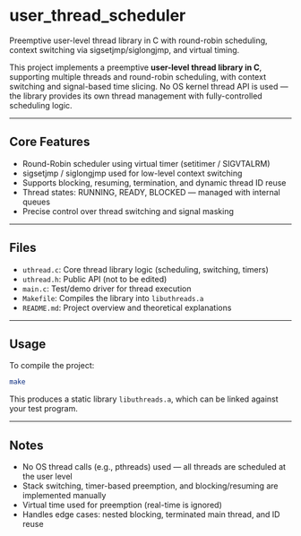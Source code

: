 # user_thread_scheduler
Preemptive user-level thread library in C with round-robin scheduling, context switching via sigsetjmp/siglongjmp, and virtual timing.

This project implements a preemptive **user-level thread library in C**, supporting multiple threads and round-robin scheduling, with context switching and signal-based time slicing. No OS kernel thread API is used — the library provides its own thread management with fully-controlled scheduling logic.

---

## Core Features

- Round-Robin scheduler using virtual timer (setitimer / SIGVTALRM)
- sigsetjmp / siglongjmp used for low-level context switching  
- Supports blocking, resuming, termination, and dynamic thread ID reuse  
- Thread states: RUNNING, READY, BLOCKED — managed with internal queues  
- Precise control over thread switching and signal masking

---

## Files

- `uthread.c`: Core thread library logic (scheduling, switching, timers)
- `uthread.h`: Public API (not to be edited)
- `main.c`: Test/demo driver for thread execution
- `Makefile`: Compiles the library into `libuthreads.a`
- `README.md`: Project overview and theoretical explanations

---

## Usage

To compile the project:

```bash
make
```

This produces a static library `libuthreads.a`, which can be linked against your test program.

---

## Notes

- No OS thread calls (e.g., pthreads) used — all threads are scheduled at the user level  
- Stack switching, timer-based preemption, and blocking/resuming are implemented manually  
- Virtual time used for preemption (real-time is ignored)  
- Handles edge cases: nested blocking, terminated main thread, and ID reuse  
```
